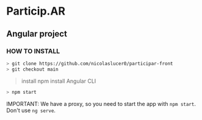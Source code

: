 # Particip.AR 

## Angular project

### HOW TO INSTALL
```bash
> git clone https://github.com/nicolaslucer0/participar-front
> git checkout main
```

> install npm
> install Angular CLI

```bash
> npm start
```

IMPORTANT: We have a proxy, so you need to start the app with `npm start`. Don't use `ng serve`.

